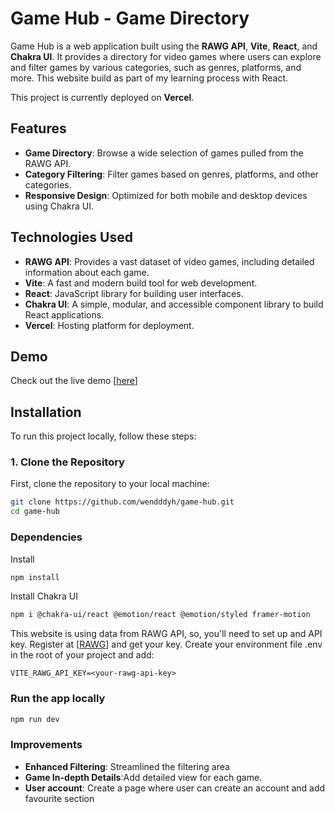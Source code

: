 
# Game Hub - Game Directory

Game Hub is a web application built using the **RAWG API**, **Vite**, **React**, and **Chakra UI**. It provides a directory for video games where users can explore and filter games by various categories, such as genres, platforms, and more. This website build as part of my learning process with React.

This project is currently deployed on **Vercel**.

## Features

- **Game Directory**: Browse a wide selection of games pulled from the RAWG API.
- **Category Filtering**: Filter games based on genres, platforms, and other categories.
- **Responsive Design**: Optimized for both mobile and desktop devices using Chakra UI.

## Technologies Used

- **RAWG API**: Provides a vast dataset of video games, including detailed information about each game.
- **Vite**: A fast and modern build tool for web development.
- **React**: JavaScript library for building user interfaces.
- **Chakra UI**: A simple, modular, and accessible component library to build React applications.
- **Vercel**: Hosting platform for deployment.

## Demo

Check out the live demo [[here](https://gamingrepo.netlify.app/)]

## Installation

To run this project locally, follow these steps:

### 1. Clone the Repository

First, clone the repository to your local machine:

```bash
git clone https://github.com/wendddyh/game-hub.git
cd game-hub
```
### Dependencies
Install
```bash
npm install
```
Install Chakra UI
```bash
npm i @chakra-ui/react @emotion/react @emotion/styled framer-motion
```
This website is using data from RAWG API, so, you'll need to set up and API key. Register at [[RAWG](https://rawg.io/)] and get your key.
Create your environment file .env in the root of your project and add:
```
VITE_RAWG_API_KEY=<your-rawg-api-key>
```

### Run the app locally
```bash
npm run dev
```
### Improvements
- **Enhanced Filtering**: Streamlined the filtering area
- **Game In-depth Details**:Add detailed view for each game.
- **User account**: Create a page where user can create an account and add favourite section
